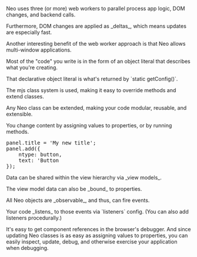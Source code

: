 <div type="expander" caption="Very Very Fast">
<p>
Neo uses three (or more) web workers to parallel process app logic, DOM changes, and backend calls.
</p>
<p>
Furthermore, DOM changes are applied as _deltas_, which means updates are especially fast.
</p>
<p>
Another interesting benefit of the web worker approach is that Neo allows multi-window applications.
</p>
</div>

<div type="expander" caption="Declarative">
<p>
Most of the "code" you write is in the form of an object literal that describes what you're creating.
</p>
<p>
That declarative object literal is what's returned by `static getConfig()`.
</p>
</div>

<div type="expander" caption="Class Based">
<p>
The mjs class system is used, making it easy to override methods and extend classes. 
</p>
<p>
Any Neo class can be extended, making your code modular, reusable, and extensible.
</p>
</div>

<div type="expander" caption="Changing Content via Simple Assignments">
<p>
You change content by assigning values to properties, or by running methods.
</p>
<pre>
panel.title = 'My new title';
panel.add({
    ntype: button,
    text: 'Button
});
</pre>
</p>
</div>

<div type="expander" caption="Shared, Bindable, Data">
<p>Data can be shared within the view hierarchy via _view models_.</p>
<p>The view model data can also be _bound_ to properties.</p>
</pre>
</div>

<div type="expander" caption="Events">
<p>
All Neo objects are _observable_, and thus, can fire events.
</p>
<p>
Your code _listens_ to those events via `listeners` config. (You can also add listeners procedurally.)
</p>
</div>

<div type="expander" caption="Debugging">
<p>
It's easy to get component references in the browser's debugger. And since updating Neo classes is
as easy as assigning values to properties, you can easily inspect, update, debug, and otherwise
exercise your application when debugging.
</p>
</div>
